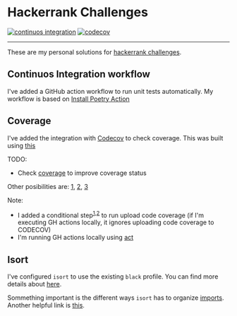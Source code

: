 # Hackerrank Challenges

[![continuos integration](https://github.com/agmontilla/hackerrank_challenges/actions/workflows/ci.yml/badge.svg?branch=main)](https://github.com/agmontilla/hackerrank_challenges/actions/workflows/ci.yml) [![codecov](https://codecov.io/gh/agmontilla/hackerrank_challenges/branch/main/graph/badge.svg?token=VMDQQ8F4FQ)](https://codecov.io/gh/agmontilla/hackerrank_challenges)

---

These are my personal solutions for [hackerrank challenges](https://www.hackerrank.com/domains/python).

## Continuos Integration workflow

I've added a GitHub action workflow to run unit tests automatically. My workflow is based on [Install Poetry Action](https://github.com/marketplace/actions/install-poetry-action)

## Coverage

I've added the integration with [Codecov](https://docs.codecov.com/docs) to check coverage. This was built using [this](https://github.com/marketplace/actions/install-poetry-action#codecov-upload)

TODO:

- Check [coverage](https://coverage.readthedocs.io/en/latest/config.html) to improve coverage status

Other posibilities are: [1](https://www.freecodecamp.org/news/how-to-generate-code-coverage-report-with-codecov-and-github-actions/), [2](https://docs.github.com/en/actions/automating-builds-and-tests/building-and-testing-python#testing-with-pytest-and-pytest-cov), [3](https://nedbatchelder.com/blog/202209/making_a_coverage_badge.html)

Note:
- I added a conditional step<sup>[1](https://docs.github.com/en/actions/using-workflows/workflow-commands-for-github-actions#setting-an-environment-variable),[2](https://stackoverflow.com/questions/59882715/use-environment-variable-in-github-action-if?rq=3)</sup> to run upload code coverage (if I'm executing GH actions locally, it ignores uploading code coverage to CODECOV)
- I'm running GH actions locally using [act](https://github.com/nektos/act)

## Isort 

I've configured `isort` to use the existing `black` profile. You can find more details about [here](https://pycqa.github.io/isort/docs/configuration/black_compatibility.html). 

Sommething important is the different ways `isort` has to organize [imports](https://pycqa.github.io/isort/docs/configuration/multi_line_output_modes.html). Another helpful link is [this](https://stackoverflow.com/questions/69205085/how-to-make-isort-always-produce-multi-line-output-when-there-are-multiple-impor). 